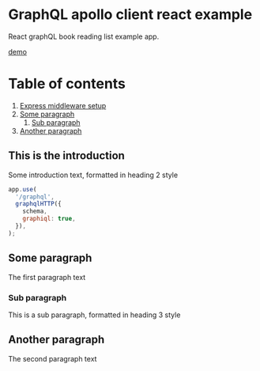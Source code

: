 # GraphQL apollo client react example

React graphQL book reading list example app.

[demo](https://graphql-react-apollo.herokuapp.com)

# Table of contents
1. [Express middleware setup](#expressmiddleware)
2. [Some paragraph](#paragraph1)
    1. [Sub paragraph](#subparagraph1)
3. [Another paragraph](#paragraph2)

## This is the introduction <a name="expressmiddleware"></a>
Some introduction text, formatted in heading 2 style

```js
app.use(
  '/graphql',
  graphqlHTTP({
    schema,
    graphiql: true,
  }),
);
```

## Some paragraph <a name="paragraph1"></a>
The first paragraph text

### Sub paragraph <a name="subparagraph1"></a>
This is a sub paragraph, formatted in heading 3 style

## Another paragraph <a name="paragraph2"></a>
The second paragraph text




